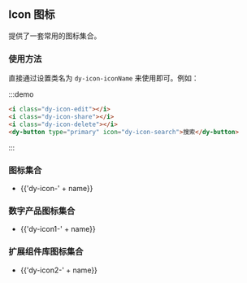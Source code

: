 ## Icon 图标

提供了一套常用的图标集合。

### 使用方法

直接通过设置类名为 `dy-icon-iconName` 来使用即可。例如：

:::demo

```html
<i class="dy-icon-edit"></i>
<i class="dy-icon-share"></i>
<i class="dy-icon-delete"></i>
<dy-button type="primary" icon="dy-icon-search">搜索</dy-button>
```

:::

### 图标集合

<ul class="icon-list">
  <li v-for="name in $icon" :key="name">
    <span>
      <i :class="'dy-icon-' + name"></i>
      <span class="icon-name">{{'dy-icon-' + name}}</span>
    </span>
  </li>
</ul>

### 数字产品图标集合

<ul class="icon-list">
  <li v-for="name in $icon1" :key="name">
    <span>
      <i :class="'dy-icon1-' + name"></i>
      <span class="icon-name">{{'dy-icon1-' + name}}</span>
    </span>
  </li>
</ul>

### 扩展组件库图标集合

<ul class="icon-list">
  <li v-for="name in $icon2" :key="name">
    <span>
      <i :class="'dy-icon2-' + name"></i>
      <span class="icon-name">{{'dy-icon2-' + name}}</span>
    </span>
  </li>
</ul>
